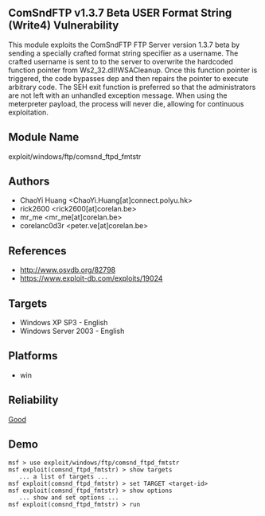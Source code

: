 ## ComSndFTP v1.3.7 Beta USER Format String (Write4) Vulnerability

This module exploits the ComSndFTP FTP Server version 1.3.7 
beta by sending a specially crafted format string specifier 
as a username. The crafted username is sent to to the server 
to overwrite the hardcoded function pointer from 
Ws2_32.dll!WSACleanup. Once this function pointer is 
triggered, the code bypasses dep and then repairs the 
pointer to execute arbitrary code. The SEH exit function is 
preferred so that the administrators are not left with an 
unhandled exception message. When using the meterpreter 
payload, the process will never die, allowing for continuous 
exploitation.


## Module Name
exploit/windows/ftp/comsnd_ftpd_fmtstr

## Authors
* ChaoYi Huang <ChaoYi.Huang[at]connect.polyu.hk>
* rick2600 <rick2600[at]corelan.be>
* mr_me <mr_me[at]corelan.be>
* corelanc0d3r <peter.ve[at]corelan.be>


## References
* http://www.osvdb.org/82798
* https://www.exploit-db.com/exploits/19024



## Targets
* Windows XP SP3 - English
* Windows Server 2003 - English


## Platforms
* win

## Reliability
[Good](https://github.com/rapid7/metasploit-framework/wiki/Exploit-Ranking)

## Demo

```
msf > use exploit/windows/ftp/comsnd_ftpd_fmtstr
msf exploit(comsnd_ftpd_fmtstr) > show targets
   ... a list of targets ...
msf exploit(comsnd_ftpd_fmtstr) > set TARGET <target-id>
msf exploit(comsnd_ftpd_fmtstr) > show options
   ... show and set options ...
msf exploit(comsnd_ftpd_fmtstr) > run
```
    
    